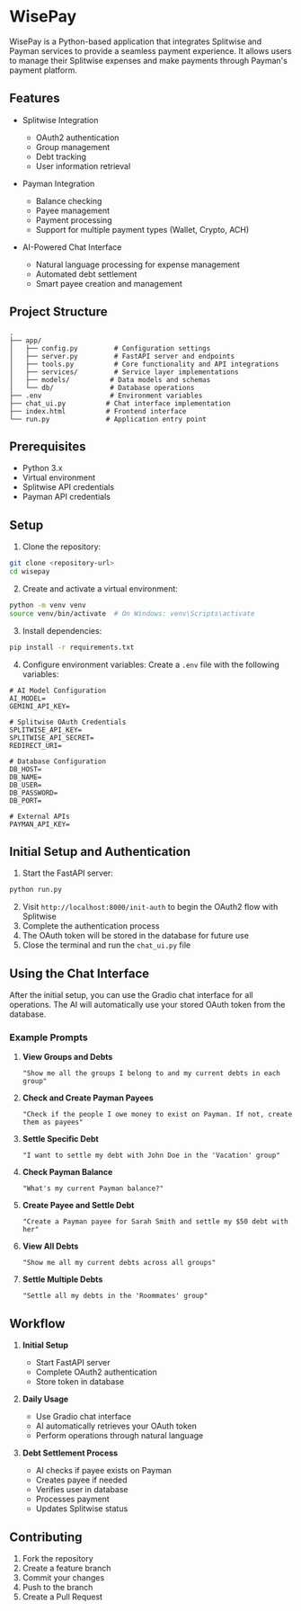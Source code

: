 # WisePay

WisePay is a Python-based application that integrates Splitwise and Payman services to provide a seamless payment experience. It allows users to manage their Splitwise expenses and make payments through Payman's payment platform.

## Features

- Splitwise Integration

  - OAuth2 authentication
  - Group management
  - Debt tracking
  - User information retrieval

- Payman Integration

  - Balance checking
  - Payee management
  - Payment processing
  - Support for multiple payment types (Wallet, Crypto, ACH)

- AI-Powered Chat Interface
  - Natural language processing for expense management
  - Automated debt settlement
  - Smart payee creation and management

## Project Structure

```
.
├── app/
│   ├── config.py         # Configuration settings
│   ├── server.py         # FastAPI server and endpoints
│   ├── tools.py          # Core functionality and API integrations
│   ├── services/         # Service layer implementations
│   ├── models/          # Data models and schemas
│   └── db/              # Database operations
├── .env                 # Environment variables
├── chat_ui.py          # Chat interface implementation
├── index.html          # Frontend interface
└── run.py              # Application entry point
```

## Prerequisites

- Python 3.x
- Virtual environment
- Splitwise API credentials
- Payman API credentials

## Setup

1. Clone the repository:

```bash
git clone <repository-url>
cd wisepay
```

2. Create and activate a virtual environment:

```bash
python -m venv venv
source venv/bin/activate  # On Windows: venv\Scripts\activate
```

3. Install dependencies:

```bash
pip install -r requirements.txt
```

4. Configure environment variables:
   Create a `.env` file with the following variables:

```
# AI Model Configuration
AI_MODEL=
GEMINI_API_KEY=

# Splitwise OAuth Credentials
SPLITWISE_API_KEY=
SPLITWISE_API_SECRET=
REDIRECT_URI=

# Database Configuration
DB_HOST=
DB_NAME=
DB_USER=
DB_PASSWORD=
DB_PORT=

# External APIs
PAYMAN_API_KEY=

```

## Initial Setup and Authentication

1. Start the FastAPI server:

```bash
python run.py
```

2. Visit `http://localhost:8000/init-auth` to begin the OAuth2 flow with Splitwise
3. Complete the authentication process
4. The OAuth token will be stored in the database for future use
5. Close the terminal and run the `chat_ui.py` file

## Using the Chat Interface

After the initial setup, you can use the Gradio chat interface for all operations. The AI will automatically use your stored OAuth token from the database.

### Example Prompts

1. **View Groups and Debts**

   ```
   "Show me all the groups I belong to and my current debts in each group"
   ```

2. **Check and Create Payman Payees**

   ```
   "Check if the people I owe money to exist on Payman. If not, create them as payees"
   ```

3. **Settle Specific Debt**

   ```
   "I want to settle my debt with John Doe in the 'Vacation' group"
   ```

4. **Check Payman Balance**

   ```
   "What's my current Payman balance?"
   ```

5. **Create Payee and Settle Debt**

   ```
   "Create a Payman payee for Sarah Smith and settle my $50 debt with her"
   ```

6. **View All Debts**

   ```
   "Show me all my current debts across all groups"
   ```

7. **Settle Multiple Debts**
   ```
   "Settle all my debts in the 'Roommates' group"
   ```

## Workflow

1. **Initial Setup**

   - Start FastAPI server
   - Complete OAuth2 authentication
   - Store token in database

2. **Daily Usage**

   - Use Gradio chat interface
   - AI automatically retrieves your OAuth token
   - Perform operations through natural language

3. **Debt Settlement Process**
   - AI checks if payee exists on Payman
   - Creates payee if needed
   - Verifies user in database
   - Processes payment
   - Updates Splitwise status

## Contributing

1. Fork the repository
2. Create a feature branch
3. Commit your changes
4. Push to the branch
5. Create a Pull Request
